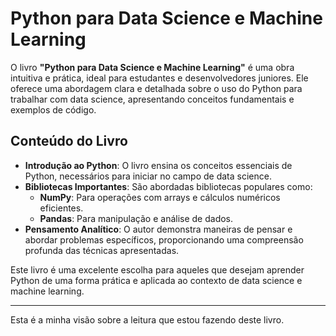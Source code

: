 # Python para Data Science e Machine Learning

O livro **"Python para Data Science e Machine Learning"** é uma obra intuitiva e prática, ideal para estudantes e desenvolvedores juniores. Ele oferece uma abordagem clara e detalhada sobre o uso do Python para trabalhar com data science, apresentando conceitos fundamentais e exemplos de código.

## Conteúdo do Livro

- **Introdução ao Python**: O livro ensina os conceitos essenciais de Python, necessários para iniciar no campo de data science.
- **Bibliotecas Importantes**: São abordadas bibliotecas populares como:
  - **NumPy**: Para operações com arrays e cálculos numéricos eficientes.
  - **Pandas**: Para manipulação e análise de dados.
- **Pensamento Analítico**: O autor demonstra maneiras de pensar e abordar problemas específicos, proporcionando uma compreensão profunda das técnicas apresentadas.

Este livro é uma excelente escolha para aqueles que desejam aprender Python de uma forma prática e aplicada ao contexto de data science e machine learning.

---

Esta é a minha visão sobre a leitura que estou fazendo deste livro.

